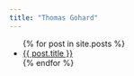 ```yaml
---
title: "Thomas Gohard"
---
```

<ul>
	{% for post in site.posts %}
		<li><a href="{{ post.url }}">{{ post.title }}</a></li>
	{% endfor %}
</ul>
